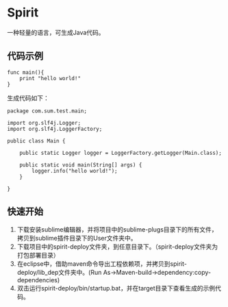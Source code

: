 # Spirit

一种轻量的语言，可生成Java代码。

## 代码示例

```
func main(){
    print "hello world!"
}
```

生成代码如下：

```
package com.sum.test.main;

import org.slf4j.Logger;
import org.slf4j.LoggerFactory;

public class Main {
    
    public static Logger logger = LoggerFactory.getLogger(Main.class);

    public static void main(String[] args) {
        logger.info("hello world!");
    }

}  
```

## 快速开始

1. 下载安装sublime编辑器，并将项目中的sublime-plugs目录下的所有文件，拷贝到sublime插件目录下的User文件夹中。
2. 下载项目中的spirit-deploy文件夹，到任意目录下。（spirit-deploy文件夹为打包部署目录）
3. 在eclipse中，借助maven命令导出工程依赖项，并拷贝到spirit-deploy/lib_dep文件夹中。(Run As->Maven-build->dependency:copy-dependencies)
4. 双击运行spirit-deploy/bin/startup.bat，并在target目录下查看生成的示例代码。
